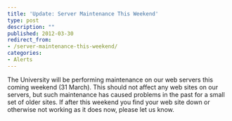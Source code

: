 ```yaml
---
title: 'Update: Server Maintenance This Weekend'
type: post
description: ""
published: 2012-03-30
redirect_from: 
- /server-maintenance-this-weekend/
categories:
- Alerts
---
```

The University will be performing maintenance on our web servers this coming weekend (31 March). This should not affect any web sites on our servers, but such maintenance has caused problems in the past for a small set of older sites. If after this weekend you find your web site down or otherwise not working as it does now, please let us know.
